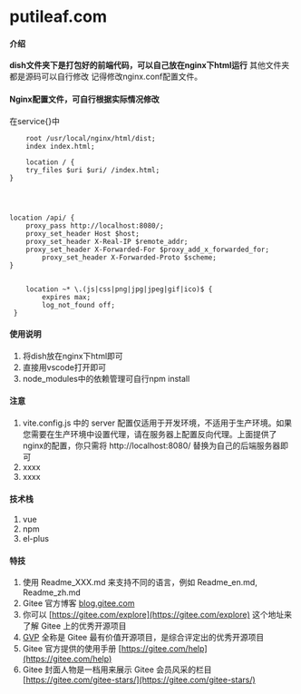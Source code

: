 # putileaf.com

#### 介绍
**dish文件夹下是打包好的前端代码，可以自己放在nginx下html运行**
其他文件夹都是源码可以自行修改
记得修改nginx.conf配置文件。

#### Nginx配置文件，可自行根据实际情况修改
在service{}中

        
        root /usr/local/nginx/html/dist;  
        index index.html;  
 
        location / {
		try_files $uri $uri/ /index.html;
	}
	


	
	location /api/ {  
	    proxy_pass http://localhost:8080/;  
	    proxy_set_header Host $host;  
	    proxy_set_header X-Real-IP $remote_addr;  
   	    proxy_set_header X-Forwarded-For $proxy_add_x_forwarded_for;  
       	    proxy_set_header X-Forwarded-Proto $scheme;  
	}

 
    	location ~* \.(js|css|png|jpg|jpeg|gif|ico)$ {  
        	expires max;  
	        log_not_found off;  
	 }  


#### 使用说明

1.  将dish放在nginx下html即可
2.  直接用vscode打开即可
3.  node_modules中的依赖管理可自行npm install

#### 注意

1.  vite.config.js 中的 server 配置仅适用于开发环境，不适用于生产环境。如果您需要在生产环境中设置代理，请在服务器上配置反向代理。上面提供了nginx的配置，你只需将 http://localhost:8080/ 替换为自己的后端服务器即可
2.  xxxx
3.  xxxx

#### 技术栈

1.  vue
3.  npm
4.  el-plus


#### 特技

1.  使用 Readme\_XXX.md 来支持不同的语言，例如 Readme\_en.md, Readme\_zh.md
2.  Gitee 官方博客 [blog.gitee.com](https://blog.gitee.com)
3.  你可以 [https://gitee.com/explore](https://gitee.com/explore) 这个地址来了解 Gitee 上的优秀开源项目
4.  [GVP](https://gitee.com/gvp) 全称是 Gitee 最有价值开源项目，是综合评定出的优秀开源项目
5.  Gitee 官方提供的使用手册 [https://gitee.com/help](https://gitee.com/help)
6.  Gitee 封面人物是一档用来展示 Gitee 会员风采的栏目 [https://gitee.com/gitee-stars/](https://gitee.com/gitee-stars/)
